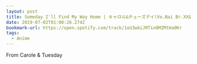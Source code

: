 ```yaml
---
layout: post
title: Someday I'll Find My Way Home | キャロル&チューズデイ(Vo.Nai Br.XX&Celeina Ann)
date: 2019-07-02T01:00:26.274Z
bookmark-url: https://open.spotify.com/track/1oU3wbiJRTin8MZMtHa0Kr
tags:
  - Anime
---
```

F﻿rom Carole & Tuesday
